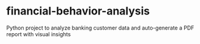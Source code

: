 # financial-behavior-analysis
Python project to analyze banking customer data and auto-generate a PDF report with visual insights
